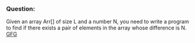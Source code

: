 ### Question:

Given an array Arr[] of size L and a number N, you need to write a program to find if there exists a pair of elements in the array whose difference is N.
<a href="https://www.geeksforgeeks.org/problems/find-pair-given-difference1559/1?utm_source=gfg">GFG</a>
